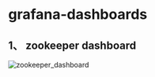 # grafana-dashboards

## 1、 zookeeper dashboard

![zookeeper_dashboard](https://github.com/jiankunking/grafana-dashboards/blob/master/image/zookeeper_dashboard.png)







